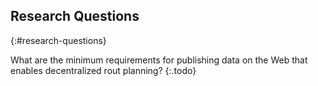 ## Research Questions
{:#research-questions}

What are the minimum requirements for publishing data on the Web that enables decentralized rout planning?
{:.todo}  